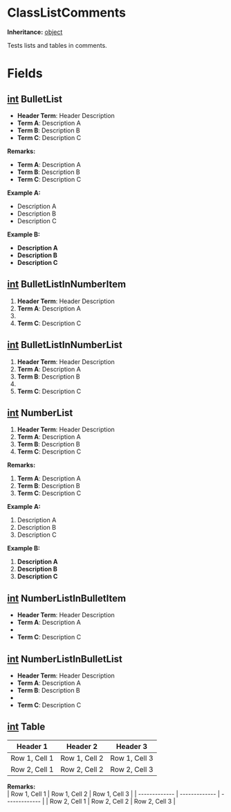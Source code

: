 # ClassListComments

**Inheritance:** [object](https://docs.microsoft.com/en-us/dotnet/api/system.object)  
  
Tests lists and tables in comments.  
  
  

# Fields

## [int](https://docs.microsoft.com/en-us/dotnet/api/system.int32) BulletList

* **Header Term**: Header Description  
* **Term A**: Description A  
* **Term B**: Description B  
* **Term C**: Description C  

  
  
**Remarks:**  
* **Term A**: Description A  
* **Term B**: Description B  
* **Term C**: Description C  

  
  
**Example A:**  
* Description A  
* Description B  
* Description C  

  
**Example B:**  
* **Description A**  
* **Description B**  
* **Description C**  

  
  

## [int](https://docs.microsoft.com/en-us/dotnet/api/system.int32) BulletListInNumberItem

1. **Header Term**: Header Description  
2. **Term A**: Description A  
3.   
4. **Term C**: Description C  

  
  

## [int](https://docs.microsoft.com/en-us/dotnet/api/system.int32) BulletListInNumberList

1. **Header Term**: Header Description  
2. **Term A**: Description A  
3. **Term B**: Description B  
4.   
5. **Term C**: Description C  

  
  

## [int](https://docs.microsoft.com/en-us/dotnet/api/system.int32) NumberList

1. **Header Term**: Header Description  
2. **Term A**: Description A  
3. **Term B**: Description B  
4. **Term C**: Description C  

  
  
**Remarks:**  
1. **Term A**: Description A  
2. **Term B**: Description B  
3. **Term C**: Description C  

  
  
**Example A:**  
1. Description A  
2. Description B  
3. Description C  

  
**Example B:**  
1. **Description A**  
2. **Description B**  
3. **Description C**  

  
  

## [int](https://docs.microsoft.com/en-us/dotnet/api/system.int32) NumberListInBulletItem

* **Header Term**: Header Description  
* **Term A**: Description A  
*   
* **Term C**: Description C  

  
  

## [int](https://docs.microsoft.com/en-us/dotnet/api/system.int32) NumberListInBulletList

* **Header Term**: Header Description  
* **Term A**: Description A  
* **Term B**: Description B  
*   
* **Term C**: Description C  

  
  

## [int](https://docs.microsoft.com/en-us/dotnet/api/system.int32) Table

| Header 1      | Header 2      | Header 3      |
| ------------- | ------------- | ------------- |
| Row 1, Cell 1 | Row 1, Cell 2 | Row 1, Cell 3 |
| Row 2, Cell 1 | Row 2, Cell 2 | Row 2, Cell 3 |
  
  
**Remarks:**  
| Row 1, Cell 1 | Row 1, Cell 2 | Row 1, Cell 3 |
| ------------- | ------------- | ------------- |
| Row 2, Cell 1 | Row 2, Cell 2 | Row 2, Cell 3 |
  
  

